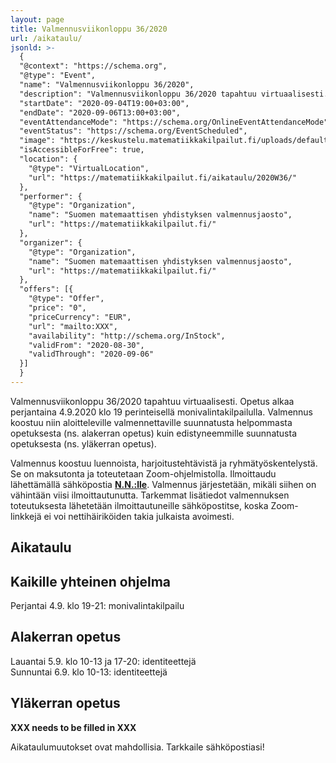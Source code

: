 ```yaml
---
layout: page
title: Valmennusviikonloppu 36/2020
url: /aikataulu/
jsonld: >-
  {
  "@context": "https://schema.org",
  "@type": "Event",
  "name": "Valmennusviikonloppu 36/2020",
  "description": "Valmennusviikonloppu 36/2020 tapahtuu virtuaalisesti. Tilaisuus alkaa perjantaina 4.9.2020 klo 19 perinteisellä monivalintakilpailulla ja jatkuu lauantaina ja sunnuntaina. Valmennus on maksutonta.",
  "startDate": "2020-09-04T19:00+03:00",
  "endDate": "2020-09-06T13:00+03:00",
  "eventAttendanceMode": "https://schema.org/OnlineEventAttendanceMode",
  "eventStatus": "https://schema.org/EventScheduled",
  "image": "https://keskustelu.matematiikkakilpailut.fi/uploads/default/original/1X/903d26f2a2a48285467275e06546a35b2f203482.png",
  "isAccessibleForFree": true,
  "location": {
    "@type": "VirtualLocation",
    "url": "https://matematiikkakilpailut.fi/aikataulu/2020W36/"
  },
  "performer": {
    "@type": "Organization",
    "name": "Suomen matemaattisen yhdistyksen valmennusjaosto",
    "url": "https://matematiikkakilpailut.fi/"
  },
  "organizer": {
    "@type": "Organization",
    "name": "Suomen matemaattisen yhdistyksen valmennusjaosto",
    "url": "https://matematiikkakilpailut.fi/"
  },
  "offers": [{
    "@type": "Offer",
    "price": "0",
    "priceCurrency": "EUR",
    "url": "mailto:XXX",
    "availability": "http://schema.org/InStock",
    "validFrom": "2020-08-30",
    "validThrough": "2020-09-06"
  }]
  }
---
```


Valmennusviikonloppu 36/2020 tapahtuu virtuaalisesti.
Opetus alkaa perjantaina 4.9.2020 klo 19 perinteisellä
monivalintakilpailulla.
Valmennus koostuu niin aloitteleville valmennettaville
suunnatusta helpommasta opetuksesta (ns. alakerran opetus)
kuin edistyneemmille suunnatusta opetuksesta (ns. yläkerran opetus).

Valmennus koostuu luennoista, harjoitustehtävistä ja
ryhmätyöskentelystä. Se on maksutonta ja toteutetaan Zoom-ohjelmistolla.
Ilmoittaudu lähettämällä sähköpostia
**[N.N.:lle](mailto:XXX)**.
Valmennus järjestetään, mikäli siihen on vähintään viisi ilmoittautunutta.
Tarkemmat lisätiedot valmennuksen toteutuksesta lähetetään
ilmoittautuneille sähköpostitse, koska Zoom-linkkejä ei voi nettihäiriköiden
takia julkaista avoimesti.

## Aikataulu

## Kaikille yhteinen ohjelma

Perjantai 4.9. klo 19-21: monivalintakilpailu

## Alakerran opetus

Lauantai 5.9. klo 10-13 ja 17-20: identiteettejä<br>
Sunnuntai 6.9. klo 10-13: identiteettejä

## Yläkerran opetus

**XXX needs to be filled in XXX**

Aikataulumuutokset ovat mahdollisia. Tarkkaile sähköpostiasi!

